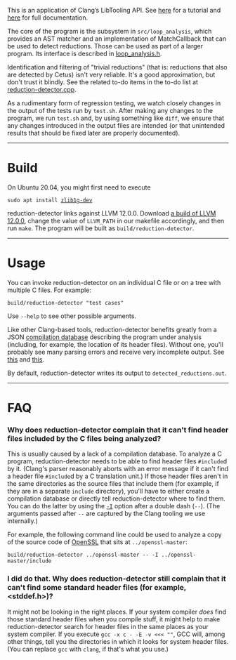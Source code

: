 <!-- TODO: explain here what reduction-detector does, including the detailed algorithm it implements. A link to an article probably would be very useful. -->

This is an application of Clang’s LibTooling API. See [here][1] for a tutorial and [here][2] for full documentation.

[1]: <https://clang.llvm.org/docs/LibASTMatchersTutorial.html>
[2]: <https://clang.llvm.org/docs/index.html#using-clang-as-a-library>


The core of the program is the subsystem in `src/loop_analysis`, which provides an AST matcher and an implementation of MatchCallback that can be used to detect reductions. Those can be used as part of a larger program. Its interface is described in [loop_analysis.h][3].

[3]: <src/loop_analysis/loop_analysis.h>

Identification and filtering of "trivial reductions" (that is: reductions that also are detected by Cetus) isn't very reliable. It's a good approximation, but don't trust it blindly.
See the related to-do items in the to-do list at [reduction-detector.cpp][4].

[4]: <src/reduction-detector.cpp>


As a rudimentary form of regression testing, we watch closely changes in the output of the tests run by `test.sh`. After making any changes to the program, we run `test.sh` and, by using something like `diff`, we ensure that any changes introduced in the output files are intended (or that unintended results that should be fixed later are properly documented).

***

# Build

On Ubuntu 20.04, you might first need to execute
<pre><code>sudo apt install <a href="https://packages.ubuntu.com/focal/zlib1g-dev">zlib1g-dev</a></code></pre>

reduction-detector links against LLVM 12.0.0. Download [a build of LLVM 12.0.0][3], change the value of `LLVM_PATH` in our makefile accordingly, and then run `make`. The program will be built as `build/reduction-detector`.

[3]: <https://github.com/llvm/llvm-project/releases/tag/llvmorg-12.0.0#:~:text=566%20Bytes-,clang%2Bllvm-12.0.0-x86_64-linux-gnu-ubuntu-20.04.tar.xz,-432%20MB>

***

# Usage

You can invoke reduction-detector on an individual C file or on a tree with multiple C files. For example:
```
build/reduction-detector "test cases"
```

Use `--help` to see other possible arguments.

Like other Clang-based tools, reduction-detector benefits greatly from a JSON [compilation database][4] describing the program under analysis (including, for example, the location of its header files). Without one, you'll probably see many parsing errors and receive very incomplete output. See [this][5] and [this][6].

[4]: <https://eli.thegreenplace.net/2014/05/21/compilation-databases-for-clang-based-tools> (Eli Bendersky's very good introduction to compilation databases)
[5]: <https://clang.llvm.org/docs/JSONCompilationDatabase.html> (Official Clang documentation)
[6]: <https://sarcasm.github.io/notes/dev/compilation-database.html> (Other good stuff I found on Google)

By default, reduction-detector writes its output to `detected_reductions.out`.

***

# FAQ
 
### Why does reduction-detector complain that it can't find header files included by the C files being analyzed?
This is usually caused by a lack of a compilation database. To analyze a C program, reduction-detector needs to be able to find header files `#include`d by it. (Clang's parser reasonably aborts with an error message if it can't find a header file `#include`d by a C translation unit.) If those header files aren't in the same directories as the source files that include them (for example, if they are in a separate `include` directory), you'll have to either create a compilation database or directly tell reduction-detector where to find them. You can do the latter by using the [`-I`](https://clang.llvm.org/docs/ClangCommandLineReference.html#id8) option after a double dash (`--`). (The arguments passed after `--` are captured by the Clang tooling we use internally.)
 
For example, the following command line could be used to analyze a copy of the source code of [OpenSSL](https://github.com/openssl/openssl) that sits at `../openssl-master`:
```
build/reduction-detector ../openssl-master -- -I ../openssl-master/include
```
 
### I did do that. Why does reduction-detector still complain that it can't find some standard header files (for example, <stddef.h>)?
It might not be looking in the right places. If your system compiler _does_ find those standard header files when you compile stuff, it might help to make reduction-detector search for header files in the same places as your system compiler. If you execute `gcc -x c - -E -v <<< ""`, GCC will, among other things, tell you the directories in which it looks for system header files. (You can replace `gcc` with `clang`, if that's what you use.)

